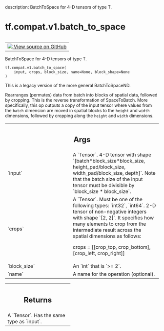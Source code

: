 description: BatchToSpace for 4-D tensors of type T.

<div itemscope itemtype="http://developers.google.com/ReferenceObject">
<meta itemprop="name" content="tf.compat.v1.batch_to_space" />
<meta itemprop="path" content="Stable" />
</div>

# tf.compat.v1.batch_to_space

<!-- Insert buttons and diff -->

<table class="tfo-notebook-buttons tfo-api nocontent" align="left">
<td>
  <a target="_blank" href="https://github.com/tensorflow/tensorflow/blob/r2.4/tensorflow/python/ops/array_ops.py#L3928-L3940">
    <img src="https://www.tensorflow.org/images/GitHub-Mark-32px.png" />
    View source on GitHub
  </a>
</td>
</table>



BatchToSpace for 4-D tensors of type T.

<pre class="devsite-click-to-copy prettyprint lang-py tfo-signature-link">
<code>tf.compat.v1.batch_to_space(
    input, crops, block_size, name=None, block_shape=None
)
</code></pre>



<!-- Placeholder for "Used in" -->

This is a legacy version of the more general BatchToSpaceND.

Rearranges (permutes) data from batch into blocks of spatial data, followed by
cropping. This is the reverse transformation of SpaceToBatch. More specifically,
this op outputs a copy of the input tensor where values from the `batch`
dimension are moved in spatial blocks to the `height` and `width` dimensions,
followed by cropping along the `height` and `width` dimensions.

<!-- Tabular view -->
 <table class="responsive fixed orange">
<colgroup><col width="214px"><col></colgroup>
<tr><th colspan="2"><h2 class="add-link">Args</h2></th></tr>

<tr>
<td>
`input`
</td>
<td>
A `Tensor`. 4-D tensor with shape
`[batch*block_size*block_size, height_pad/block_size, width_pad/block_size,
depth]`. Note that the batch size of the input tensor must be divisible by
`block_size * block_size`.
</td>
</tr><tr>
<td>
`crops`
</td>
<td>
A `Tensor`. Must be one of the following types: `int32`, `int64`.
2-D tensor of non-negative integers with shape `[2, 2]`. It specifies
how many elements to crop from the intermediate result across the spatial
dimensions as follows:

crops = [[crop_top, crop_bottom], [crop_left, crop_right]]
</td>
</tr><tr>
<td>
`block_size`
</td>
<td>
An `int` that is `>= 2`.
</td>
</tr><tr>
<td>
`name`
</td>
<td>
A name for the operation (optional).
</td>
</tr>
</table>



<!-- Tabular view -->
 <table class="responsive fixed orange">
<colgroup><col width="214px"><col></colgroup>
<tr><th colspan="2"><h2 class="add-link">Returns</h2></th></tr>
<tr class="alt">
<td colspan="2">
A `Tensor`. Has the same type as `input`.
</td>
</tr>

</table>

